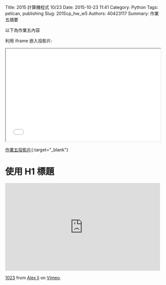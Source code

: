 Title: 2015 計算機程式 10/23
Date: 2015-10-23 11:41
Category: Python
Tags: pelican, publishing
Slug: 2015cp_hw_w5
Authors: 40423117
Summary: 作業五摘要

以下為作業五內容

利用 iframe 嵌入投影片:

<iframe src="40423117_cp_w5_p.html" width="500" height="300"></iframe>

[作業五投影片](40423117_cp_w5_p.html){:target="_blank"}

使用 H1 標題
============

<iframe src="https://player.vimeo.com/video/146109343" width="500" height="283" frameborder="0" webkitallowfullscreen mozallowfullscreen allowfullscreen></iframe> <p><a href="https://vimeo.com/146109343">1023</a> from <a href="https://vimeo.com/user44960495">Alex li</a> on <a href="https://vimeo.com">Vimeo</a>.</p>